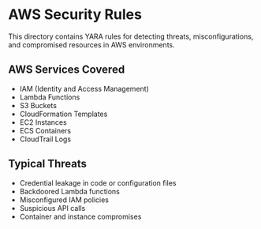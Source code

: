# AWS Security Rules

This directory contains YARA rules for detecting threats, misconfigurations, and compromised resources in AWS environments.

## AWS Services Covered

- IAM (Identity and Access Management)
- Lambda Functions
- S3 Buckets
- CloudFormation Templates
- EC2 Instances
- ECS Containers
- CloudTrail Logs

## Typical Threats

- Credential leakage in code or configuration files
- Backdoored Lambda functions
- Misconfigured IAM policies
- Suspicious API calls
- Container and instance compromises